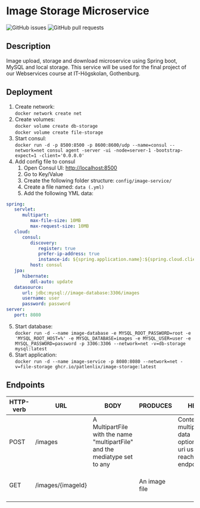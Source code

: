          
# Image Storage Microservice

![GitHub issues](https://img.shields.io/github/issues-raw/patlenlix/image-storage)
![GitHub pull requests](https://img.shields.io/github/issues-pr/patlenlix/image-storage)

## Description

Image upload, storage and download microservice using Spring boot, MySQL and local storage. This service will be used for the final project of our Webservices course at IT-Högskolan, Gothenburg.

## Deployment

1. Create network:</br>
   `docker network create net`
2. Create volumes:</br>
   `docker volume create db-storage`</br>
   `docker volume create file-storage`
3. Start consul:</br>
   `docker run -d -p 8500:8500 -p 8600:8600/udp --name=consul --network=net consul agent -server -ui -node=server-1 -bootstrap-expect=1 -client='0.0.0.0'`
4. Add config file to consul
   1. Open Consul UI: [http://localhost:8500](http://localhost:8500)
   2. Go to Key/Value
   3. Create the following folder structure: `config/image-service/`
   4. Create a file named: `data (.yml)`
   5. Add the following YML data:

```yaml
spring:
   servlet:
      multipart:
         max-file-size: 10MB
         max-request-size: 10MB
   cloud:
      consul:
         discovery:
            register: true
            prefer-ip-address: true
            instance-id: ${spring.application.name}:${spring.cloud.client.hostname}:${random.int[1,999999]}
         host: consul
   jpa:
      hibernate:
         ddl-auto: update
   datasource:
      url: jdbc:mysql://image-database:3306/images
      username: user
      password: password
server:
   port: 8080
```

5. Start database:</br>
   `docker run -d --name image-database -e MYSQL_ROOT_PASSWORD=root -e 'MYSQL_ROOT_HOST=%' -e MYSQL_DATABASE=images -e MYSQL_USER=user -e MYSQL_PASSWORD=password -p 3306:3306 --network=net -v=db-storage mysql:latest`
6. Start application:</br>
   `docker run -d --name image-service -p 8080:8080 --network=net -v=file-storage ghcr.io/patlenlix/image-storage:latest`

## Endpoints

| HTTP-verb | URL               | BODY                                                                      | PRODUCES     | HEADER                             | Info                                   |
|-----------|-------------------|---------------------------------------------------------------------------|--------------|------------------------------------|----------------------------------------|
| POST      | /images           | A MultipartFile with the name "multipartFile" and the mediatype set to any |              | Content-Type: multipart/form-data</br> optional: (URI: uri used to reach endpoint)| Uploads an image                       |
| GET       | /images/{imageId} |                                                                           | An image file |                                    | Downloads an image with id = {imageId} |
